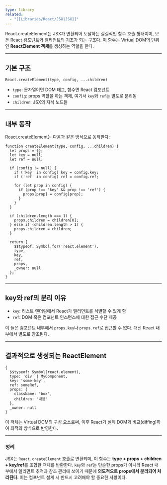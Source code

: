 ```yaml
---
type: library
related:
  - "[[Libraries/React/JSX|JSX]]"
---
```

React.createElement는 JSX가 변환되어 도달하는 실질적인 함수 호출 형태이며, 모든 React 컴포넌트와 엘리먼트의 기초가 되는 구조다. 이 함수는 Virtual DOM의 단위인 **ReactElement 객체**를 생성하는 역할을 한다.

---

## 기본 구조

```tsx
React.createElement(type, config, ...children)
```

- `type`: 문자열이면 DOM 태그, 함수면 React 컴포넌트
- `config`: props 역할을 하는 객체, 여기서 `key`와 `ref`는 별도로 분리됨
- `children`: JSX의 자식 노드들

---

## 내부 동작

React.createElement는 다음과 같은 방식으로 동작한다:

```tsx
function createElement(type, config, ...children) {
  let props = {};
  let key = null;
  let ref = null;

  if (config != null) {
    if ('key' in config) key = config.key;
    if ('ref' in config) ref = config.ref;

    for (let prop in config) {
      if (prop !== 'key' && prop !== 'ref') {
        props[prop] = config[prop];
      }
    }
  }

  if (children.length === 1) {
    props.children = children[0];
  } else if (children.length > 1) {
    props.children = children;
  }

  return {
    $$typeof: Symbol.for('react.element'),
    type,
    key,
    ref,
    props,
    _owner: null
  };
}
```

---

## key와 ref의 분리 이유

- `key`: 리스트 렌더링에서 React가 엘리먼트를 식별할 수 있게 함
- `ref`: DOM 혹은 컴포넌트 인스턴스에 대한 접근 수단 제공

이 둘은 컴포넌트 내부에서 `props.key`나 `props.ref`로 접근할 수 없다. 대신 React 내부에서 별도로 참조된다.

---

## 결과적으로 생성되는 ReactElement

```tsx
{
  $$typeof: Symbol(react.element),
  type: 'div' | MyComponent,
  key: 'some-key',
  ref: someRef,
  props: {
    className: "box",
    children: "내용"
  },
  _owner: null
}
```

이 객체는 Virtual DOM의 구성 요소로써, 이후 React가 실제 DOM과 비교(diffing)하여 최적의 방식으로 반영한다.

---

### 정리

JSX는 `React.createElement` 호출로 변환되며, 이 함수는 **type + props + children + key/ref**를 조합한 객체를 반환한다. `key`와 `ref`는 단순한 props가 아니라 React 내부에서 엘리먼트 추적과 참조 관리에 쓰이기 때문에 **의도적으로 props에서 분리되어 처리된다**. 이는 컴포넌트 설계 시 반드시 고려해야 할 중요한 사항이다.